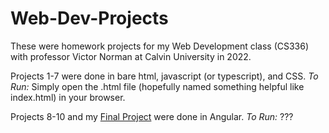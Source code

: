 # Web-Dev-Projects
These were homework projects for my Web Development class (CS336) with professor Victor Norman at Calvin University in 2022.

Projects 1-7 were done in bare html, javascript (or typescript), and CSS.
*To Run:* Simply open the .html file (hopefully named something helpful like index.html) in your browser.

Projects 8-10 and my [Final Project](https://github.com/jryanb0b/personal-website) were done in Angular.
*To Run:* ???